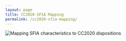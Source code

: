 ```yaml
---
layout: page
title: CC2020-SFIA Mapping
permalink: /cc2020-sfia-mapping/
---
```


![Mapping SFIA characteristics to CC2020 dispositions](/assets/images/sfia-mapped-to-cc20-dispositions.png)

